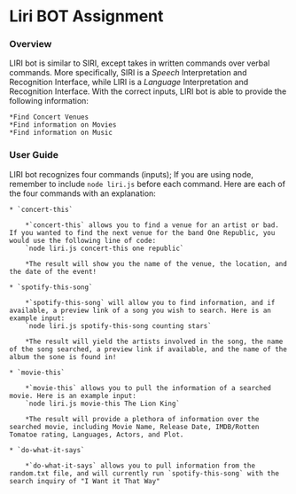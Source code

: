 # Liri BOT Assignment

### Overview

LIRI bot is similar to SIRI, except takes in written commands over verbal commands. More specifically, SIRI is a _Speech_ Interpretation and Recognition Interface, while LIRI is a _Language_ Interpretation and Recognition Interface. With the correct inputs, LIRI bot is able to provide the following information: 

    *Find Concert Venues
    *Find information on Movies
    *Find information on Music

### User Guide

LIRI bot recognizes four commands (inputs); If you are using node, remember to include `node liri.js` before each command. Here are each of the four commands with an explanation: 

    * `concert-this`

        *`concert-this` allows you to find a venue for an artist or bad. If you wanted to find the next venue for the band One Republic, you would use the following line of code: 
        `node liri.js concert-this one republic` 

        *The result will show you the name of the venue, the location, and the date of the event!

    * `spotify-this-song`

        *`spotify-this-song` will allow you to find information, and if available, a preview link of a song you wish to search. Here is an example input:
        `node liri.js spotify-this-song counting stars`

        *The result will yield the artists involved in the song, the name of the song searched, a preview link if available, and the name of the album the sone is found in!

    * `movie-this`

        *`movie-this` allows you to pull the information of a searched movie. Here is an example input: 
        `node liri.js movie-this The Lion King`

        *The result will provide a plethora of information over the searched movie, including Movie Name, Release Date, IMDB/Rotten Tomatoe rating, Languages, Actors, and Plot. 

    * `do-what-it-says`

        *`do-what-it-says` allows you to pull information from the random.txt file, and will currently run `spotify-this-song` with the search inquiry of "I Want it That Way"


